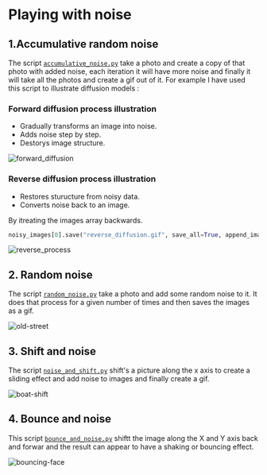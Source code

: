 # Playing with noise

## 1.Accumulative random noise 
 The script <a href="https://github.com/ip-repo/python/blob/main/playing-with-noise/accumulative_noise.py">`accumulative_noise.py`</a> take a photo and create a copy of that 
photo with added noise, each iteration it will have more noise and finally it will take all the photos and create a gif out of it.
For example I have used this script to illustrate diffusion models :

### Forward diffusion process illustration
- Gradually transforms an image into noise.
- Adds noise step by step.
- Destorys image structure.

![forward_diffusion](https://github.com/ip-repo/python/assets/123945379/68a8a66b-e0ff-43d2-916d-55d60e24cb8c)
### Reverse diffusion process illustration

- Restores sturucture from noisy data.
- Converts noise back to an image.

By itreating the images array backwards.
```python
noisy_images[0].save("reverse_diffusion.gif", save_all=True, append_images=noisy_images[::-1], duration=200, loop=0)
```

![reverse_process](https://github.com/ip-repo/python/assets/123945379/2ee74c97-ad6c-4b53-9457-43e93ea933d8)


## 2. Random noise
The script <a href="https://github.com/ip-repo/python/blob/main/playing-with-noise/random_noise.py">`random_noise.py`</a> take a photo and add some random noise to it.
It does that process for a given number of times and then saves the images as a gif.

![old-street](https://github.com/ip-repo/python/assets/123945379/7d153c79-1613-4a6f-a9f6-6cc5f43d984b)

## 3. Shift and noise
The script <a href="https://github.com/ip-repo/python/blob/main/playing-with-noise/noise_and_shift.py">`noise_and_shift.py`</a>
shift's a picture along the x axis to create a sliding effect and add noise to images and finally create a gif.

![boat-shift](https://github.com/ip-repo/python/assets/123945379/5e14dca2-d4e8-4dc5-bb1e-e2c6ca8f6abe)

## 4. Bounce and noise
This script <a href="https://github.com/ip-repo/python/blob/main/playing-with-noise/bounce_and_noise.py">`bounce_and_noise.py`</a> shiftt the image along the X and Y axis back and forwar and the result can appear to have a shaking or bouncing effect.


![bouncing-face](https://github.com/ip-repo/python/assets/123945379/66e06a18-67cc-46c9-8c8b-5d84d71fb6c8)




